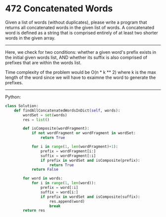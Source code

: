 472 Concatenated Words
======================

Given a list of words (without duplicates), please write a program that returns
all concatenated words in the given list of words.
A concatenated word is defined as a string that is comprised entirely of at
least two shorter words in the given array.

---

Here, we check for two conditions: whether a given word's prefix exists in the
initial given words list, AND whether its suffix is also comprised of prefixes
that are within the words list.

Time complexity of the problem would be O(n * k ** 2) where k is the max length
of the word since we will have to exaimne the word to generate the prefixes.

---

Python:

```python
class Solution:
    def findAllConcatenatedWordsInDict(self, words):
        wordSet = set(words)
        res = list()

        def isComposite(wordFragment):
            if not wordFragment or wordFragment in wordSet:
                return True

            for i in range(1, len(wordFragment)+1):
                prefix = wordFragment[i:]
                suffix = wordFragment[:i]
                if prefix in wordSet and isComposite(prefix):
                    return True
            return False

        for word in words:
            for i in range(1, len(word)):
                prefix = word[:i]
                suffix = word[i:]
                if prefix in wordSet and isComposite(suffix):
                    res.append(word)
                    break
        return res
```
